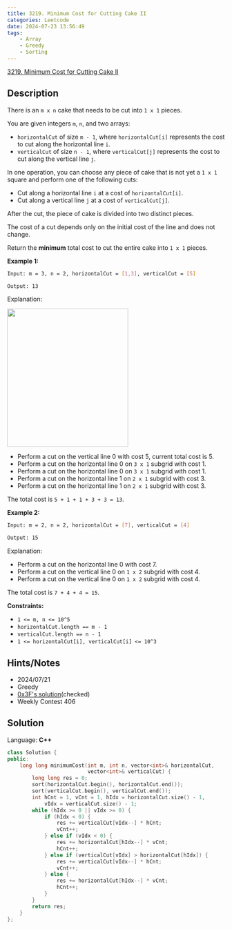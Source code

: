 ```yaml
---
title: 3219. Minimum Cost for Cutting Cake II
categories: Leetcode
date: 2024-07-23 13:56:49
tags:
    - Array
    - Greedy
    - Sorting
---
```


[3219. Minimum Cost for Cutting Cake II](https://leetcode.com/problems/minimum-cost-for-cutting-cake-ii/description/)

## Description

There is an `m x n` cake that needs to be cut into `1 x 1` pieces.

You are given integers `m`, `n`, and two arrays:

- `horizontalCut` of size `m - 1`, where `horizontalCut[i]` represents the cost to cut along the horizontal line `i`.
- `verticalCut` of size `n - 1`, where `verticalCut[j]` represents the cost to cut along the vertical line `j`.

In one operation, you can choose any piece of cake that is not yet a `1 x 1` square and perform one of the following cuts:

- Cut along a horizontal line `i` at a cost of `horizontalCut[i]`.
- Cut along a vertical line `j` at a cost of `verticalCut[j]`.

After the cut, the piece of cake is divided into two distinct pieces.

The cost of a cut depends only on the initial cost of the line and does not change.

Return the **minimum**  total cost to cut the entire cake into `1 x 1` pieces.

**Example 1:**

```bash
Input: m = 3, n = 2, horizontalCut = [1,3], verticalCut = [5]

Output: 13
```

Explanation:

<img alt="" src="https://assets.leetcode.com/uploads/2024/06/04/ezgifcom-animated-gif-maker-1.gif" style="width: 280px; height: 320px;">

- Perform a cut on the vertical line 0 with cost 5, current total cost is 5.
- Perform a cut on the horizontal line 0 on `3 x 1` subgrid with cost 1.
- Perform a cut on the horizontal line 0 on `3 x 1` subgrid with cost 1.
- Perform a cut on the horizontal line 1 on `2 x 1` subgrid with cost 3.
- Perform a cut on the horizontal line 1 on `2 x 1` subgrid with cost 3.

The total cost is `5 + 1 + 1 + 3 + 3 = 13`.

**Example 2:**

```bash
Input: m = 2, n = 2, horizontalCut = [7], verticalCut = [4]

Output: 15
```

Explanation:

- Perform a cut on the horizontal line 0 with cost 7.
- Perform a cut on the vertical line 0 on `1 x 2` subgrid with cost 4.
- Perform a cut on the vertical line 0 on `1 x 2` subgrid with cost 4.

The total cost is `7 + 4 + 4 = 15`.

**Constraints:**

- `1 <= m, n <= 10^5`
- `horizontalCut.length == m - 1`
- `verticalCut.length == n - 1`
- `1 <= horizontalCut[i], verticalCut[i] <= 10^3`

## Hints/Notes

- 2024/07/21
- Greedy
- [0x3F's solution](https://leetcode.cn/problems/minimum-cost-for-cutting-cake-ii/solutions/2843063/tan-xin-ji-qi-zheng-ming-jiao-huan-lun-z-ivtn/)(checked)
- Weekly Contest 406

## Solution

Language: **C++**

```C++
class Solution {
public:
    long long minimumCost(int m, int n, vector<int>& horizontalCut,
                          vector<int>& verticalCut) {
        long long res = 0;
        sort(horizontalCut.begin(), horizontalCut.end());
        sort(verticalCut.begin(), verticalCut.end());
        int hCnt = 1, vCnt = 1, hIdx = horizontalCut.size() - 1,
            vIdx = verticalCut.size() - 1;
        while (hIdx >= 0 || vIdx >= 0) {
            if (hIdx < 0) {
                res += verticalCut[vIdx--] * hCnt;
                vCnt++;
            } else if (vIdx < 0) {
                res += horizontalCut[hIdx--] * vCnt;
                hCnt++;
            } else if (verticalCut[vIdx] > horizontalCut[hIdx]) {
                res += verticalCut[vIdx--] * hCnt;
                vCnt++;
            } else {
                res += horizontalCut[hIdx--] * vCnt;
                hCnt++;
            }
        }
        return res;
    }
};
```
